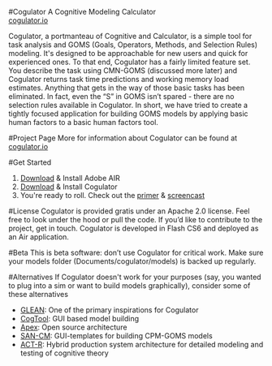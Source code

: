 #Cogulator
A Cognitive Modeling Calculator  
[cogulator.io](http://cogulator.io)

Cogulator, a portmanteau of Cognitive and Calculator, is a simple tool for task analysis and GOMS (Goals, Operators, Methods, and Selection Rules) modeling. It's designed to be approachable for new users and quick for experienced ones. To that end, Cogulator has a fairly limited feature set. You describe the task using CMN-GOMS (discussed more later) and Cogulator returns task time predictions and working memory load estimates. Anything that gets in the way of those basic tasks has been eliminated. In fact, even the “S” in GOMS isn’t spared - there are no selection rules available in Cogulator. In short, we have tried to create a tightly focused application for building GOMS models by applying basic human factors to a basic human factors tool.

#Project Page
More for information about Cogulator can be found at [cogulator.io](http://cogulator.io)

#Get Started
1. [Download](https://get.adobe.com/air/) & Install Adobe AIR 
2. [Download](https://get.adobe.com/air/) & Install Cogulator
3. You're ready to roll.  Check out the [primer](http://cogulator.github.io/Cogulator/primer.html) & [screencast](http://cogulator.github.io/Cogulator/screencast.html)

#License
Cogulator is provided gratis under an Apache 2.0 license. Feel free to look under the hood or pull the code. If you’d like to contribute to the project, get in touch. Cogulator is developed in Flash CS6 and deployed as an Air application.

#Beta
This is beta software: don’t use Cogulator for critical work. Make sure your models folder (Documents/cogulator/models) is backed up regularly. 

#Alternatives
If Cogulator doesn't work for your purposes (say, you wanted to plug into a sim or want to build models graphically), consider some of these alternatives
* [GLEAN](http://web.eecs.umich.edu/~kieras/goms.html): One of the primary inspirations for Cogulator
* [CogTool](http://cogtool.hcii.cs.cmu.edu/): GUI based model building
* [Apex](http://www.ai.sri.com/project/APEX): Open source architecture
* [SAN-CM](http://cogworks.cogsci.rpi.edu/node/366): GUI-templates for building CPM-GOMS models
* [ACT-R](http://act-r.psy.cmu.edu/): Hybrid production system architecture for detailed modeling and testing of cognitive theory
